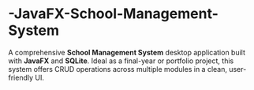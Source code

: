 # -JavaFX-School-Management-System
A comprehensive **School Management System** desktop application built with **JavaFX** and **SQLite**. Ideal as a final-year or portfolio project, this system offers CRUD operations across multiple modules in a clean, user-friendly UI.
